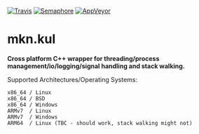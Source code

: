 [![Travis](https://travis-ci.org/mkn/mkn.kul.svg?branch=master)](https://travis-ci.org/mkn/mkn.kul)  [![Semaphore](https://semaphoreci.com/api/v1/dekken/mkn-kul/branches/master/badge.svg)](https://semaphoreci.com/dekken/mkn-kul) [![AppVeyor](https://ci.appveyor.com/api/projects/status/77rab4l5pkqc0p47/branch/master?svg=true)](https://ci.appveyor.com/project/dekken/mkn-kul)


# mkn.kul

**Cross platform C++ wrapper for threading/process management/io/logging/signal handling and stack walking.** 

Supported Architectures/Operating Systems: 

	x86_64 / Linux	
	x86_64 / BSD	
	x86_64 / Windows	
	ARMv7  / Linux	
	ARMv7  / Windows
	ARM64  / Linux (TBC - should work, stack walking might not)
